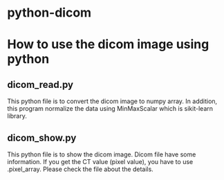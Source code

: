 # python-dicom

# How to use the dicom image using python

## dicom_read.py

This python file is to convert the dicom image to numpy array.
In addition, this program normalize the data using MinMaxScalar which is sikit-learn library.

## dicom_show.py

This python file is to show the dicom image.
Dicom file have some information.
If you get the CT value (pixel value), you have to use .pixel_array.
Please check the file about the details.

